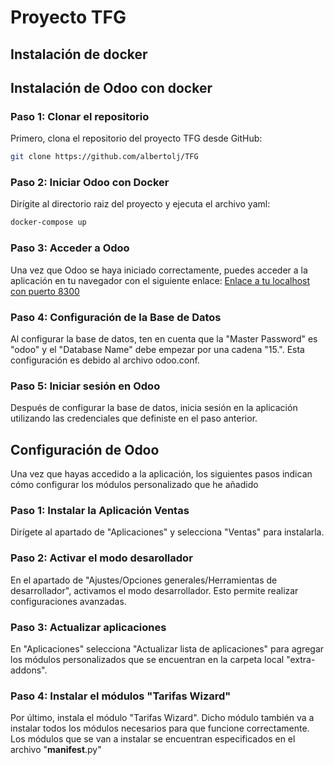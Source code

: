 # Proyecto TFG

## Instalación de docker

## Instalación de Odoo con docker

### Paso 1: Clonar el repositorio

Primero, clona el repositorio del proyecto TFG desde GitHub:
``` bash
git clone https://github.com/albertolj/TFG 
```

### Paso 2: Iniciar Odoo con Docker

Dirígite al directorio raiz del proyecto y ejecuta el archivo yaml:

``` bash
docker-compose up
```


### Paso 3: Acceder a Odoo
Una vez que Odoo se haya iniciado correctamente, puedes acceder a la aplicación en tu navegador con el siguiente enlace:
[Enlace a tu localhost con puerto 8300](http://localhost:8300/)

### Paso 4: Configuración de la Base de Datos

Al configurar la base de datos, ten en cuenta que la "Master Password" es "odoo" y el "Database Name" debe empezar por una cadena "15.". Esta configuración es debido al archivo odoo.conf.

### Paso 5: Iniciar sesión en Odoo

Después de configurar la base de datos, inicia sesión en la aplicación utilizando las credenciales que definiste en el paso anterior.

## Configuración de Odoo

Una vez que hayas accedido a la aplicación, los siguientes pasos indican cómo configurar los módulos personalizado que he añadido

### Paso 1: Instalar la Aplicación Ventas

Dirígete al apartado de "Aplicaciones" y selecciona "Ventas" para instalarla.

### Paso 2: Activar el modo desarollador

En el apartado de "Ajustes/Opciones generales/Herramientas de desarrollador", activamos el modo desarrollador. Esto permite realizar configuraciones avanzadas.

### Paso 3: Actualizar aplicaciones

En "Aplicaciones" selecciona "Actualizar lista de aplicaciones" para agregar los módulos personalizados que se encuentran en la carpeta local "extra-addons".

### Paso 4: Instalar el módulos "Tarifas Wizard"

Por último, instala el módulo "Tarifas Wizard". Dicho módulo también va a instalar todos los módulos necesarios para que funcione correctamente. Los módulos que se van a instalar se encuentran especificados en el archivo \"__manifest__.py"
